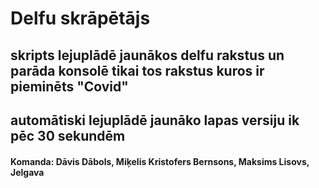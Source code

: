 # Delfu skrāpētājs
## skripts lejuplādē jaunākos delfu rakstus un parāda konsolē tikai tos rakstus kuros ir pieminēts "Covid"
## automātiski lejuplādē jaunāko lapas versiju ik pēc 30 sekundēm
#### Komanda: Dāvis Dābols, Miķelis Kristofers Bernsons, Maksims Lisovs, Jelgava
